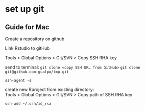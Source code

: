 # set up git

## Guide for Mac
Create a repository on github

Link Rstudio to gitHub

Tools > Global Options > Git/SVN > Copy SSH RHA key

send to terminal:
`git clone <copy SSH URL from GitHub>`
`git clone git@github.com:gualpo/tmp.git`

`ssh-agent -s`

create new Rproject from existing directory:    
Tools > Global Options > Git/SVN > Copy path of SSH RHA key

`ssh-add ~/.ssh/id_rsa`